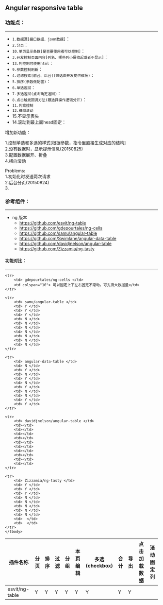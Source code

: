 
## Angular responsive table   

### 功能点：  
----------------- 

* `1.数据源[接口数据、json数据]`：   
* `2.分页`：   
* `10.单页显示条数[是否要使用者可以控制]`：   
* `3.开发控制页面内容[列名、哪些列小屏收起或者不显示]`：   
* `13.列控制可使用html`：   
* `9.参数控制刷新`：   
* `4.过滤搜索[前台、后台](筛选由开发提供模板)`：   
* `5.排序(参数做配置)`：   
* `6.单选返回`：   
* `7.多选返回(点击确定返回)`：   
* `8.点击触发回调方法(跟选择操作逻辑分开)`：   
* `11.列宽控制`
* `12.横向滚动`   
* 15.不显示表头
* 14.滚动到最上面head固定：   

增加新功能：   

1.控制单选和多选的样式[根据参数，指令里直接生成对应的结构]   
2.没有数据时，显示提示信息(20150825)   
3.配置数据展开、折叠   
4.横向滚动      

Problems:   
1.初始化时发送两次请求   
2.后台分页(20150824)   
3.

### 参考组件：   
------------------

* ng 版本   
  * https://github.com/esvit/ng-table   
  * https://github.com/gdepourtales/ng-cells   
  * https://github.com/samu/angular-table   
  * https://github.com/Swimlane/angular-data-table   
  * https://github.com/davidjnelson/angular-table   
  * https://github.com/Zizzamia/ng-tasty    

#### 功能对比：   
-------------   

<table class="table table-bordered table-striped table-condensed">
	<thead>
    <tr>
    	<th> 插件名称 </th>
    	<th> 分页 </th>
    	<th> 排序 </th>
    	<th> 过滤 </th>
    	<th> 分组 </th>
    	<th> 本页编辑 </th>
    	<th> 多选(checkbox) </th>
    	<th> 合计 </th>
    	<th> 导出 </th>
    	<th> 点击加载数据 </th>
    	<th> 滚动固定列 </th>
    </tr>
	</thead>
	<tbody>
    <tr>
    	<td> esvit/ng-table </td>
    	<td> Y </td>
    	<td> Y </td>
    	<td> Y </td>
    	<td> Y </td>
    	<td> Y </td>
    	<td> Y </td>
    	<td> Y </td>
    	<td> Y </td>
    	<td>  </td>
    	<td>  </td>
    </tr>

    <tr>
    	<td> gdepourtales/ng-cells </td>
    	<td colspan="10"> 可以固定上下左右固定不滚动，可支持大数据量</td>    	
    </tr>

    <tr>
    	<td> samu/angular-table </td>
    	<td> Y </td>
    	<td> Y </td>
    	<td> Y </td>
    	<td> N </td>
    	<td> N </td>
    	<td> N </td>
    	<td> N </td>
    	<td> N </td>
    	<td> N </td>
    	<td> N </td>
    </tr>

    <tr>
    	<td> angular-data-table </td>
    	<td> N </td>
    	<td> Y </td>
    	<td> N </td>
    	<td> Y </td>
    	<td> N </td>
    	<td> Y </td>
    	<td> N </td>
    	<td> N </td>
    	<td> Y </td>
    	<td> Y </td>
    </tr>

    <tr>
    	<td> davidjnelson/angular-table </td>
    	<td></td>    	
    	<td></td>    	
    	<td></td>    	
    	<td></td>    	
    	<td></td>    	
    	<td></td>    	
    	<td></td>    	
    	<td></td>    	
    	<td></td>    	
    	<td></td>    	
    </tr>

    <tr>
    	<td> Zizzamia/ng-tasty </td>
    	<td> Y </td>
    	<td> Y </td>
    	<td> Y </td>
    	<td> N </td>
    	<td> N </td>
    	<td> N </td>
    	<td> N </td>
    	<td> N </td>
    	<td>  </td>
    	<td>  </td>
    </tr>
	</tbody>
</table>